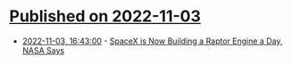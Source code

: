 # [Published on 2022-11-03](index.md)

* [2022-11-03, 16:43:00](https://soylentnews.org/article.pl?sid=22/11/02/1633232&from=rss) - [SpaceX is Now Building a Raptor Engine a Day, NASA Says](https://soylentnews.org/article.pl?sid=22/11/02/1633232&from=rss)
